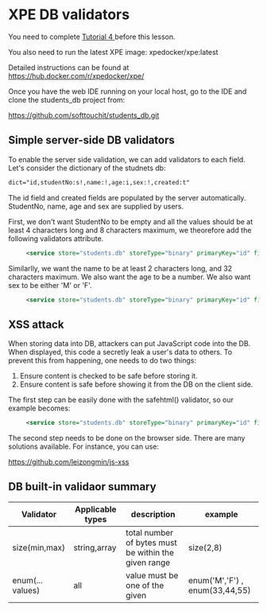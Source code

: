 # XPE DB validators

You need to complete [Tutorial 4 ](../tutorials/tutorial_4.md) before this lesson.

You also need to run the latest XPE image: xpedocker/xpe:latest

Detailed instructions can be found at https://hub.docker.com/r/xpedocker/xpe/

Once you have the web IDE running on your local host, go to the IDE and clone the students_db project from:

https://github.com/softtouchit/students_db.git


## Simple server-side DB validators

To enable the server side validation, we can add validators to each field.  Let's consider the dictionary of the studnets db:

```xml
dict="id,studentNo:s!,name:!,age:i,sex:!,created:t"
```

The id field and created fields are populated by the server automatically.  StudentNo, name, age and sex are supplied by users.  

First, we don't want StudentNo to be empty and all the values should be at least 4 characters long and 8 characters maximum, we theorefore add the following validators attribute.


```xml
     <service store="students.db" storeType="binary" primaryKey="id" fields="id,studentNo,name" dict="id,studentNo:s!,name:!,age:i,sex:!,created:t" seqKey="true" validators="studentNo:size(4,8)">
```

Similarlly, we want the name to be at least 2 characters long, and 32 characters maximum.  We also want the age to be a number.  We also want sex to be either 'M' or 'F'.

```xml
     <service store="students.db" storeType="binary" primaryKey="id" fields="id,studentNo,name" dict="id,studentNo:s!,name:!,age:i,sex:!,created:t" seqKey="true" validators="studentNo:size(4,8),name:size(2,32),age:number(),sex:enum(M,F)">
```

## XSS attack

When storing data into DB, attackers can put JavaScript code into the DB. When displayed, this code a secretly leak a user's data to others.  To prevent this from happening, one needs to do two things:

1. Ensure content is checked to be safe before storing it.
2. Ensure content is safe before showing it from the DB on the client side.

The first step can be easily done with the safehtml() validator, so our example becomes:


```xml
     <service store="students.db" storeType="binary" primaryKey="id" fields="id,studentNo,name" dict="id,studentNo:s!,name:!,age:i,sex:!,created:t" seqKey="true" validators="studentNo:size(4,8),name:size(2,32),age:number(),sex:enum(M,F),*:safehtml()">
```

The second step needs to be done on the browser side.  There are many solutions available. For instance, you can use:

https://github.com/leizongmin/js-xss


## DB built-in validaor summary

|Validator|Applicable types|description|example
|---------|----------------|-----------|---------
|size(min,max)     |string,array    |total number of bytes must be within the given range| size(2,8) 
|enum(... values) | all| value must be one of the given | enum('M','F') , enum(33,44,55) 
